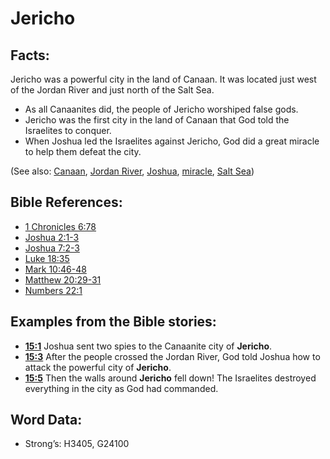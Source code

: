 # Jericho

## Facts:

Jericho was a powerful city in the land of Canaan. It was located just west of the Jordan River and just north of the Salt Sea.

* As all Canaanites did, the people of Jericho worshiped false gods.
* Jericho was the first city in the land of Canaan that God told the Israelites to conquer.
* When Joshua led the Israelites against Jericho, God did a great miracle to help them defeat the city.

(See also: [Canaan](../names/canaan.md), [Jordan River](../names/jordanriver.md), [Joshua](../names/joshua.md), [miracle](../kt/miracle.md), [Salt Sea](../names/saltsea.md))

## Bible References:

* [1 Chronicles 6:78](rc://en/tn/help/1ch/06/78)
* [Joshua 2:1-3](rc://en/tn/help/jos/02/01)
* [Joshua 7:2-3](rc://en/tn/help/jos/07/02)
* [Luke 18:35](rc://en/tn/help/luk/18/35)
* [Mark 10:46-48](rc://en/tn/help/mrk/10/46)
* [Matthew 20:29-31](rc://en/tn/help/mat/20/29)
* [Numbers 22:1](rc://en/tn/help/num/22/1)

## Examples from the Bible stories:

* __[15:1](rc://en/tn/help/obs/15/01)__ Joshua sent two spies to the Canaanite city of __Jericho__.
* __[15:3](rc://en/tn/help/obs/15/03)__ After the people crossed the Jordan River, God told Joshua how to attack the powerful city of __Jericho__.
* __[15:5](rc://en/tn/help/obs/15/05)__ Then the walls around __Jericho__ fell down! The Israelites destroyed everything in the city as God had commanded.

## Word Data:

* Strong’s: H3405, G24100
